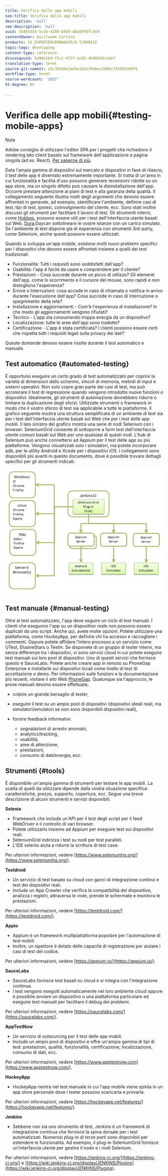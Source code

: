 ```yaml
---
title: Verifica delle app mobili
seo-title: Verifica delle app mobili
description: 'null'
seo-description: 'null'
uuid: 3b402d34-5cab-4280-b8b9-88ad9f8fc5e4
contentOwner: Guillaume Carlino
products: SG_EXPERIENCEMANAGER/6.5/MOBILE
topic-tags: developing
content-type: reference
discoiquuid: 5a98e1bd-f5c1-4f2f-ac02-dbd005dc1de7
translation-type: tm+mt
source-git-commit: a3c303d4e3a85e1b2e794bec2006c335056309fb
workflow-type: tm+mt
source-wordcount: '1027'
ht-degree: 0%

---
```



# Verifica delle app mobili{#testing-mobile-apps}

>[!NOTE]
>
> Adobe consiglia di utilizzare l&#39;editor SPA per i progetti che richiedono il rendering lato client basato sul framework dell&#39;applicazione a pagina singola (ad es. React). [Per saperne di più](/help/sites-developing/spa-overview.md).

Data l&#39;ampia gamma di dispositivi sul mercato e dispositivi in fase di rilascio, il test delle app è diventato estremamente importante. Si tratta di un&#39;area in cui funzionalità e facilità d&#39;uso possono generare recensioni ridotte su un app store, ma un singolo difetto può causare la disinstallazione dell&#39;app. Occorre prestare attenzione ai piani di test e alla garanzia della qualità. Il collegamento seguente illustra molti degli argomenti che devono essere affrontati in generale, ad esempio, identificare l&#39;ambiente, definire casi di test, tipi di test, ipotesi, coinvolgimento del cliente, ecc. Sono stati inoltre discussi gli strumenti per facilitare il lavoro di test. Gli strumenti interni, come [Hobbes](/help/sites-developing/hobbes.md), possono essere utili per i test dell&#39;interfaccia utente basati sul Web. [Dura ](/help/sites-developing/tough-day.md) Daycan sottolineare le vostre istanze con un carico simulato. Se l&#39;ambiente di test dispone già di esperienza con strumenti 3rd-party, come Selenium, anche questi possono essere utilizzati.

Quando si sviluppa un&#39;app mobile, esistono molti nuovi problemi specifici per i dispositivi che devono essere affrontati insieme a quelli dei test tradizionali.

* Funzionalità: Tutti i requisiti sono soddisfatti dall&#39;app?
* Usabilità: l&#39;app è facile da usare e comprendere per il cliente?
* Prestazioni - Cosa succede durante un picco di utilizzo? Gli elementi dell&#39;app, come lo scorrimento e il cursore del mouse, sono rapidi e non distogliono l&#39;esperienza?
* Errore o Interruzioni: cosa accade in caso di chiamata o notifica in arrivo durante l&#39;esecuzione dell&#39;app? Cosa succede in caso di interruzione o spegnimento della rete?
* Installazione e aggiornamenti - Com&#39;è l&#39;esperienza di installazione? In che modo gli aggiornamenti vengono rifiutati?
* Tecnico - L&#39;app sta consumando troppa energia da un dispositivo?
* Localizzazione: tutte le aree dell&#39;app sono tradotte?
* Certificazione - L&#39;app è stata certificata? I clienti possono essere certi che rispetta tutti i requisiti legali sulla privacy dei dati?

Queste domande devono essere risolte durante il test automatico e manuale.

## Test automatico {#automated-testing}

È opportuno eseguire un certo grado di test automatizzato per coprire la varietà di dimensioni dello schermo, vincoli di memoria, metodi di input e sistemi operativi. Non solo copre gran parte dei casi di test, ma può accelerare il test di regressione quando vengono introdotte nuove funzioni o dispositivi. Idealmente, gli strumenti di automazione dovrebbero ridurre o limitare la duplicazione degli sforzi. Utilizzate strumenti o framework in modo che il vostro sforzo di test sia applicabile a tutte le piattaforme. Il grafico seguente mostra una struttura semplificata di un ambiente di test sia per i test dell&#39;interfaccia utente basati sul Web che per i test delle app mobili. Il lato sinistro del grafico mostra una serie di nodi Selenium con i browser. SeleniumGrid consente di sottoporre a farm test dell’interfaccia utente comuni basati sul Web per uno qualsiasi di questi nodi. L&#39;hub di Selenium può anche connettersi ad Appium per il test delle app su più piattaforme. Vengono visualizzati solo i simulatori, ma potete incorporare adb, per le utility Android e Xcode per i dispositivi iOS. I collegamenti sono disponibili più avanti in questo documento, dove è possibile trovare dettagli specifici per gli strumenti indicati.

![chlimage_1](assets/chlimage_1.jpeg)

## Test manuale {#manual-testing}

Oltre al test automatizzato, l&#39;app deve seguire un ciclo di test manuali. I clienti che eseguono l&#39;app su un dispositivo reale non possono essere duplicati da uno script. Anche qui, avete molte opzioni. Potete utilizzare una piattaforma, come HockeyApp, per definire chi ha accesso e raccogliere i commenti. Oppure potete affidare l’intero processo a un servizio come UTest, ElusiveStars o Testin. Se disponete di un gruppo di tester interni, ma senza differenze tra i dispositivi, vi sono servizi cloud in cui potete eseguire test manuali sui loro pool di dispositivi. Uno di questi servizi che fornisce questo è SauceLabs. Potete anche creare app in remoto su PhoneGap Enterprise e installarle sui dispositivi locali come livello di test di accettazione o demo. Per informazioni sulle funzioni e la documentazione più recenti, visitare il sito Web [PhoneGap](https://phonegap.com/). Qualunque sia l&#39;approccio, le prove manuali devono essere effettuate;

* colpire un grande bersaglio di tester,
* eseguire il test su un ampio pool di dispositivi (dispositivi ideali reali, ma simulatori/emulatori se non sono disponibili dispositivi reali),
* fornire feedback informativi:

   * segnalazioni di arresto anomalo,
   * analytics/tracking,
   * usabilità,
   * aree di attenzione,
   * prestazioni,
   * consumo di dati/energia, ecc.

## Strumenti {#tools}

È disponibile un&#39;ampia gamma di strumenti per testare le app mobili. La scelta di quelli da utilizzare dipende dalla vostra situazione specifica: caratteristiche, prezzo, supporto, copertura, ecc. Segue una breve descrizione di alcuni strumenti e servizi disponibili.

**Selenio**

* Framework che include un&#39;API per il test degli script per il feed WebDriver e il controllo di vari browser.
* Potete utilizzarlo insieme ad Appium per eseguire test sui dispositivi reali.
* SeleniumGrid indirizza i test su nodi per test paralleli.
* L&#39;IDE selenio aiuta a ridurre la scrittura di test case.

Per ulteriori informazioni, vedere [https://www.seleniumhq.org/](https://www.seleniumhq.org/).

**Testdroid**

* Un servizio di test basato su cloud con ganci di integrazione continui e test dei dispositivi reali.
* Include un App Crawler che verifica la compatibilità del dispositivo, analizza i registri, attraversa le viste, prende le schermate e monitora le prestazioni.

Per ulteriori informazioni, vedere [https://testdroid.com/](https://testdroid.com/).

**Appio**

* Appium è un framework multipiattaforma popolare per l&#39;automazione di test mobili.
* Inoltre, un ispettore è dotato delle capacità di registrazione per aiutare i casi di test del codice.

Per ulteriori informazioni, vedere [https://appium.io/](https://appium.io/).

**SauceLabs**

* SauceLabs fornisce test basati su cloud e si integra con l&#39;integrazione continua.
* I test vengono eseguiti automaticamente nel loro ambiente cloud oppure è possibile avviare un dispositivo o una piattaforma particolare ed eseguire test manuali per facilitare il debug dei problemi.

Per ulteriori informazioni, vedere [https://saucelabs.com/](https://saucelabs.com/).

**AppTestNow**

* Un servizio di outsourcing per il test delle app mobili.
* Include un ampio pool di dispositivi e offre un&#39;ampia gamma di tipi di test: prestazioni, qualità, funzionalità, certificazione, localizzazione, consumo di dati, ecc.

Per ulteriori informazioni, vedere [https://www.apptestnow.com](https://www.apptestnow.com/).

**HockeyApp**

* HockeyApp rientra nel test manuale in cui l&#39;app mobile viene spinta in un app store personale dove i tester possono scaricarla e provarla.

Per ulteriori informazioni, vedere [https://hockeyapp.net/features/](https://hockeyapp.net/features/).

**Jenkins**

* Sebbene non sia uno strumento di test, Jenkins è un framework di integrazione continua che fornisce la spina dorsale per i test automatizzati. Numerosi plug-in di terze parti sono disponibili per estendere le funzionalità. Ad esempio, il plug-in SeleniumGrid fornisce un&#39;interfaccia utente per gestire il nodo e i nodi Selenium.

Per ulteriori informazioni, vedere [https://jenkins-ci.org/](https://jenkins-ci.org/) e [https://wiki.jenkins-ci.org/display/JENKINS/Plugins](https://wiki.jenkins-ci.org/display/JENKINS/Plugins).
